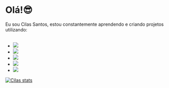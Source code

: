 # Olá!:sunglasses:
Eu sou Cilas Santos, estou constantemente aprendendo e criando projetos utilizando:
<br/>
<br/>
- <img src="https://img.shields.io/badge/HTML5-E34F26?style=for-the-badge&logo=html5&logoColor=white"/>
- <img src="https://img.shields.io/badge/CSS3-1572B6?style=for-the-badge&logo=css3&logoColor=white"/>
- <img src="https://img.shields.io/badge/JavaScript-F7DF1E?style=for-the-badge&logo=javascript&logoColor=black"/>
- <img src="https://img.shields.io/badge/React-20232A?style=for-the-badge&logo=react&logoColor=61DAFB"/>
- <img src="https://img.shields.io/badge/Angular-DD0031?style=for-the-badge&logo=angular&logoColor=white"/>

[![Cilas stats](https://github-readme-stats.vercel.app/api?username=Cilasdev)](https://github.com/anuraghazra/github-readme-stats)
